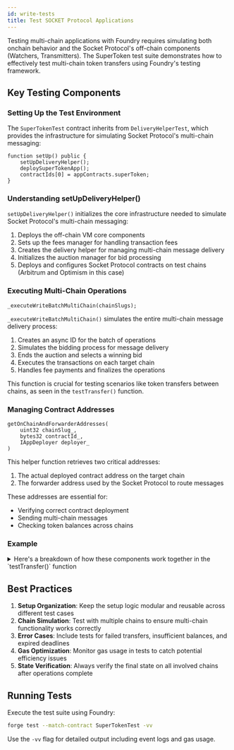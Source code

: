 ```yaml
---
id: write-tests
title: Test SOCKET Protocol Applications
---
```


Testing multi-chain applications with Foundry requires simulating both onchain behavior and the Socket Protocol's off-chain components (Watchers, Transmitters). The SuperToken test suite demonstrates how to effectively test multi-chain token transfers using Foundry's testing framework.

## Key Testing Components

### Setting Up the Test Environment

The `SuperTokenTest` contract inherits from `DeliveryHelperTest`, which provides the infrastructure for simulating Socket Protocol's multi-chain messaging:

```solidity
function setUp() public {
    setUpDeliveryHelper();
    deploySuperTokenApp();
    contractIds[0] = appContracts.superToken;
}
```

### Understanding setUpDeliveryHelper()

`setUpDeliveryHelper()` initializes the core infrastructure needed to simulate Socket Protocol's multi-chain messaging:

1. Deploys the off-chain VM core components
2. Sets up the fees manager for handling transaction fees
3. Creates the delivery helper for managing multi-chain message delivery
4. Initializes the auction manager for bid processing
5. Deploys and configures Socket Protocol contracts on test chains (Arbitrum and Optimism in this case)

### Executing Multi-Chain Operations

```solidity
_executeWriteBatchMultiChain(chainSlugs);
```

`_executeWriteBatchMultiChain()` simulates the entire multi-chain message delivery process:

1. Creates an async ID for the batch of operations
2. Simulates the bidding process for message delivery
3. Ends the auction and selects a winning bid
4. Executes the transactions on each target chain
5. Handles fee payments and finalizes the operations

This function is crucial for testing scenarios like token transfers between chains, as seen in the `testTransfer()` function.

### Managing Contract Addresses

```solidity
getOnChainAndForwarderAddresses(
    uint32 chainSlug_,
    bytes32 contractId_,
    IAppDeployer deployer_
)
```

This helper function retrieves two critical addresses:

1. The actual deployed contract address on the target chain
2. The forwarder address used by the Socket Protocol to route messages

These addresses are essential for:
- Verifying correct contract deployment
- Sending multi-chain messages
- Checking token balances across chains

### Example
<details>
   <summary>Here's a breakdown of how these components work together in the `testTransfer()` function</summary>
    ```solidity
    function testTransfer() public {
            beforeTransfer();

            (address onChainArb, address forwarderArb) = getOnChainAndForwarderAddresses(
                arbChainSlug,
                appContracts.superToken,
                appContracts.superTokenDeployer
            );

            (address onChainOpt, address forwarderOpt) = getOnChainAndForwarderAddresses(
                optChainSlug,
                appContracts.superToken,
                appContracts.superTokenDeployer
            );

            uint256 arbBalanceBefore = SuperToken(onChainArb).balanceOf(owner);
            uint256 optBalanceBefore = SuperToken(onChainOpt).balanceOf(owner);

            transferOrder = SuperTokenAppGateway.TransferOrder({
                srcToken: forwarderArb,
                dstToken: forwarderOpt,
                user: owner,
                srcAmount: srcAmount,
                deadline: block.timestamp + 1000000
            });
            bytes memory encodedOrder = abi.encode(transferOrder);
            appContracts.superTokenApp.transfer(encodedOrder);

            uint32[] memory chainSlugs = new uint32[](2);
            chainSlugs[0] = IForwarder(forwarderArb).getChainSlug();
            chainSlugs[1] = IForwarder(forwarderOpt).getChainSlug();
            // You can run the function below whenever you want to simulate the onchain execution for
            // the txs in batch of the current asyncId. It bids, finalises, relays and resolves promises
            _executeWriteBatchMultiChain(chainSlugs);

            assertEq(
                SuperToken(onChainArb).balanceOf(owner),
                arbBalanceBefore - srcAmount,
                "Arb balance should be decreased by srcAmount"
            );
            assertEq(
                SuperToken(onChainOpt).balanceOf(owner),
                optBalanceBefore + srcAmount,
                "Opt balance should be increased by srcAmount"
            );
        }
    ```
</details>

## Best Practices

1. **Setup Organization**: Keep the setup logic modular and reusable across different test cases
2. **Chain Simulation**: Test with multiple chains to ensure multi-chain functionality works correctly
3. **Error Cases**: Include tests for failed transfers, insufficient balances, and expired deadlines
4. **Gas Optimization**: Monitor gas usage in tests to catch potential efficiency issues
5. **State Verification**: Always verify the final state on all involved chains after operations complete

## Running Tests

Execute the test suite using Foundry:

```bash
forge test --match-contract SuperTokenTest -vv
```

Use the `-vv` flag for detailed output including event logs and gas usage.
